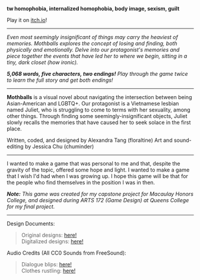 <strong>tw homophobia, internalized homophobia, body image, sexism, guilt</strong>

Play it on <a href="https://floraltine.itch.io/mothballs">itch.io</a>!

-------------------------------

<em>Even most seemingly insignificant of things may carry the heaviest of memories. Mothballs explores the concept of losing and finding, both physically and emotionally. Delve into our protagonist's memories and piece together the events that have led her to where we begin, sitting in a tiny, dark closet (how ironic).</em>

<strong><em>5,068 words, five characters, two endings!</em></strong>
<em>Play through the game twice to learn the full story and get both endings!</em>

-------------------------------

<strong>Mothballs</strong> is a visual novel about navigating the intersection between being Asian-American and LGBTQ+. Our protagonist is a Vietnamese lesbian named Juliet, who is struggling to come to terms with her sexuality, among other things. Through finding some seemingly-insignificant objects, Juliet slowly recalls the memories that have caused her to seek solace in the first place.

Written, coded, and designed by Alexandra Tang (floraltine)
Art and sound-editing by Jessica Chu (chuminder)

-------------------------------

I wanted to make a game that was personal to me and that, despite the gravity of the topic, offered some hope and light. I wanted to make a game that I wish I'd had when I was growing up. I hope this game will be that for the people who find themselves in the position I was in then.

<em><strong>Note:</strong> This game was created for my capstone project for Macaulay Honors College, and designed during ARTS 172 (Game Design) at Queens College for my final project.</em>

-------------------------------

Design Documents:
 > Original designs: <a href="https://gamedesignfall2018.wordpress.com/2018/11/26/final-project-update-mothballs/">here!</a><br>
 > Digitalized designs: <a href="https://gamedesignfall2018.wordpress.com/2018/12/10/mothballs-final-project/">here!</a>

Audio Credits (All CC0 Sounds from FreeSound):
  > Dialogue blips: <a href="https://freesound.org/people/junggle/sounds/26777/">here!</a><br>
  > Clothes rustling: <a href="https://freesound.org/people/arithni/sounds/83634/">here!</a>
